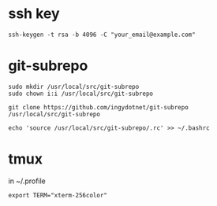 # ssh key

```
ssh-keygen -t rsa -b 4096 -C "your_email@example.com"
```

# git-subrepo

```
sudo mkdir /usr/local/src/git-subrepo
sudo chown i:i /usr/local/src/git-subrepo

git clone https://github.com/ingydotnet/git-subrepo /usr/local/src/git-subrepo
```

```
echo 'source /usr/local/src/git-subrepo/.rc' >> ~/.bashrc
```

# tmux

in ~/.profile

```
export TERM="xterm-256color"
```

